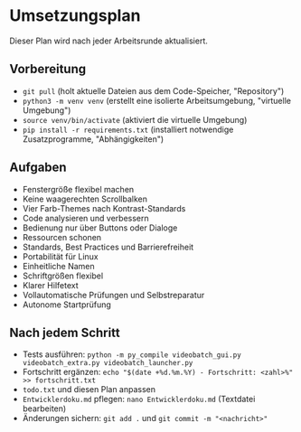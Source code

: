 # Umsetzungsplan

Dieser Plan wird nach jeder Arbeitsrunde aktualisiert.

## Vorbereitung
- `git pull` (holt aktuelle Dateien aus dem Code-Speicher, "Repository")
- `python3 -m venv venv` (erstellt eine isolierte Arbeitsumgebung, "virtuelle Umgebung")
- `source venv/bin/activate` (aktiviert die virtuelle Umgebung)
- `pip install -r requirements.txt` (installiert notwendige Zusatzprogramme, "Abhängigkeiten")

## Aufgaben
- Fenstergröße flexibel machen
- Keine waagerechten Scrollbalken
- Vier Farb-Themes nach Kontrast-Standards
- Code analysieren und verbessern
- Bedienung nur über Buttons oder Dialoge
- Ressourcen schonen
- Standards, Best Practices und Barrierefreiheit
- Portabilität für Linux
- Einheitliche Namen
- Schriftgrößen flexibel
- Klarer Hilfetext
- Vollautomatische Prüfungen und Selbstreparatur
- Autonome Startprüfung

## Nach jedem Schritt
- Tests ausführen: `python -m py_compile videobatch_gui.py videobatch_extra.py videobatch_launcher.py`
- Fortschritt ergänzen: `echo "$(date +%d.%m.%Y) - Fortschritt: <zahl>%" >> fortschritt.txt`
- `todo.txt` und diesen Plan anpassen
- `Entwicklerdoku.md` pflegen: `nano Entwicklerdoku.md` (Textdatei bearbeiten)
- Änderungen sichern: `git add .` und `git commit -m "<nachricht>"`
